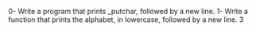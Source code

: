 0- Write a program that prints _putchar, followed by a new line.
1- Write a function that prints the alphabet, in lowercase, followed by a new line.
3



